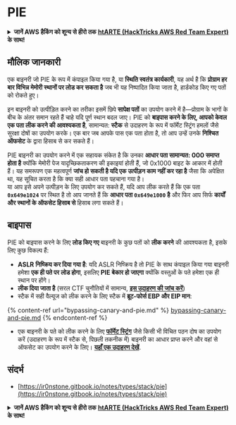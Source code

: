 # PIE

<details>

<summary><strong>जानें AWS हैकिंग को शून्य से हीरो तक</strong> <a href="https://training.hacktricks.xyz/courses/arte"><strong>htARTE (HackTricks AWS Red Team Expert)</strong></a><strong> के साथ!</strong></summary>

HackTricks का समर्थन करने के अन्य तरीके:

* यदि आप चाहते हैं कि **आपकी कंपनी HackTricks में विज्ञापित हो** या **HackTricks को PDF में डाउनलोड** करें तो [**सदस्यता योजनाएं देखें**](https://github.com/sponsors/carlospolop)!
* [**आधिकारिक PEASS और HackTricks स्वैग**](https://peass.creator-spring.com) प्राप्त करें
* हमारा संग्रह [**NFTs**](https://opensea.io/collection/the-peass-family) का खोज करें, [**The PEASS Family**](https://opensea.io/collection/the-peass-family)
* **शामिल हों** 💬 [**डिस्कॉर्ड समूह**](https://discord.gg/hRep4RUj7f) या [**टेलीग्राम समूह**](https://t.me/peass) या हमें **ट्विटर** पर **फॉलो** करें 🐦 [**@hacktricks\_live**](https://twitter.com/hacktricks\_live)**.**
* **अपने हैकिंग ट्रिक्स साझा करें** द्वारा PRs सबमिट करके [**HackTricks**](https://github.com/carlospolop/hacktricks) और [**HackTricks Cloud**](https://github.com/carlospolop/hacktricks-cloud) github repos में।

</details>

## मौलिक जानकारी

एक बाइनरी जो PIE के रूप में कंपाइल किया गया है, या **स्थिति स्वतंत्र कार्यकारी**, यह अर्थ है कि **प्रोग्राम हर बार विभिन्न मेमोरी स्थानों पर लोड कर सकता है** जब भी यह निष्पादित किया जाता है, हार्डकोड किए गए पतों को रोकते हुए।

इन बाइनरी को उत्पीड़ित करने का तरीका इसमें छिपे **सापेक्ष पतों** का उपयोग करने में है—प्रोग्राम के भागों के बीच के अंतर समान रहते हैं चाहे यदि पूर्ण स्थान बदल जाए। PIE को **बाइपास करने के लिए, आपको केवल एक पता लीक करने की आवश्यकता है**, सामान्यत: **स्टैक** से उदाहरण के रूप में फॉर्मेट स्ट्रिंग हमलों जैसे सुरक्षा दोषों का उपयोग करके। एक बार जब आपके पास एक पता होता है, तो आप उन्हें उनके **निश्चित ऑफसेट** के द्वारा हिसाब से कर सकते हैं।

PIE बाइनरी का उपयोग करने में एक सहायक संकेत है कि उनका **आधार पता सामान्यत: 000 समाप्त होता है** क्योंकि मेमोरी पेज यादृच्छिकताकरण की इकाइयां होती हैं, जो 0x1000 बाइट के आकार में होती हैं। यह समरूपण एक महत्वपूर्ण **जांच हो सकती है यदि एक उत्पीड़न काम नहीं कर रहा है** जैसा कि अपेक्षित था, यह सूचित करता है कि क्या सही आधार पता पहचाना गया है।\
या आप इसे अपने उत्पीड़न के लिए उपयोग कर सकते हैं, यदि आप लीक करते हैं कि एक पता **`0x649e1024`** पर स्थित है तो आप जानते हैं कि **आधार पता `0x649e1000` है** और फिर आप सिर्फ **कार्यों और स्थानों के ऑफसेट हिसाब से** हिसाब लगा सकते हैं।

## बाइपास

PIE को बाइपास करने के लिए **लोड किए गए** बाइनरी के कुछ पतों को **लीक करने** की आवश्यकता है, इसके लिए कुछ विकल्प हैं:

* **ASLR निष्क्रिय कर दिया गया है**: यदि ASLR निष्क्रिय है तो PIE के साथ कंपाइल किया गया बाइनरी हमेशा **एक ही पते पर लोड होगा**, इसलिए **PIE बेकार हो जाएगा** क्योंकि वस्तुओं के पते हमेशा एक ही स्थान पर होंगे।
* **लीक दिया जाता है** (सरल CTF चुनौतियों में सामान्य, [**इस उदाहरण की जांच करें**](https://ir0nstone.gitbook.io/notes/types/stack/pie/pie-exploit))
* स्टैक में सही वैल्यूज को लीक करने के लिए स्टैक में **ब्रूट-फोर्स EBP और EIP मान**:

{% content-ref url="bypassing-canary-and-pie.md" %}
[bypassing-canary-and-pie.md](bypassing-canary-and-pie.md)
{% endcontent-ref %}

* एक बाइनरी के पते को लीक करने के लिए [**फॉर्मेट स्ट्रिंग**](../../format-strings/) जैसे किसी भी विचित पठन दोष का उपयोग करें (उदाहरण के रूप में स्टैक से, पिछली तकनीक में) बाइनरी का आधार प्राप्त करने और वहां से ऑफसेट का उपयोग करने के लिए। [**यहाँ एक उदाहरण देखें**](https://ir0nstone.gitbook.io/notes/types/stack/pie/pie-bypass).

## संदर्भ

* [https://ir0nstone.gitbook.io/notes/types/stack/pie](https://ir0nstone.gitbook.io/notes/types/stack/pie)

<details>

<summary><strong>जानें AWS हैकिंग को शून्य से हीरो तक</strong> <a href="https://training.hacktricks.xyz/courses/arte"><strong>htARTE (HackTricks AWS Red Team Expert)</strong></a><strong> के साथ!</strong></summary>

HackTricks का समर्थन करने के अन्य तरीके:

* यदि आप चाहते हैं कि **आपकी कंपनी HackTricks में विज्ञापित हो** या **HackTricks को PDF में डाउनलोड** करें तो [**सदस्यता योजनाएं देखें**](https://github.com/sponsors/carlospolop)!
* [**आधिकारिक PEASS और HackTricks स्वैग**](https://peass.creator-spring.com) प्राप्त करें
* हमारा संग्रह [**NFTs**](https://opensea.io/collection/the-peass-family) का खोज करें, [**The PEASS Family**](https://opensea.io/collection/the-peass-family)
* **शामिल हों** 💬 [**डिस्कॉर्ड समूह**](https://discord.gg/hRep4RUj7f) या [**टेलीग्राम समूह**](https://t.me/peass) या हमें **ट्विटर** पर **फॉलो** करें 🐦 [**@hacktricks\_live**](https://twitter.com/hacktricks\_live)**.**
* **अपने हैकिंग ट्रिक्स साझा करें** द्वारा PRs सबमिट करके [**HackTricks**](https://github.com/carlospolop/hacktricks) और [**HackTricks Cloud**](https://github.com/carlospolop/hacktricks-cloud) github repos में।

</details>

